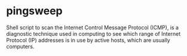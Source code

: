 # pingsweep
Shell script to scan the Internet Control Message Protocol (ICMP), is a diagnostic technique used in computing to see which range of Internet Protocol (IP) addresses is in use by active hosts, which are usually computers. 
